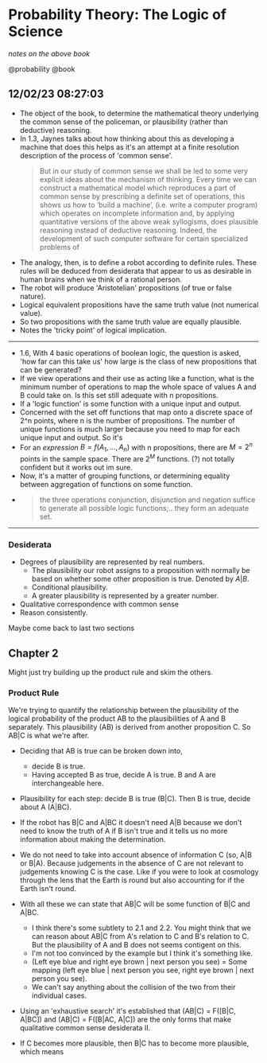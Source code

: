 # Probability Theory: The Logic of Science
_notes on the above book_

@probability @book
## 12/02/23 08:27:03

* The object of the book, to determine the mathematical theory underlying the common sense of the policeman, or
  plausibility (rather than deductive) reasoning. 
* In 1.3, Jaynes talks about how thinking about this as developing a machine that does this helps as it's an attempt at
  a finite resolution description of the process of 'common sense'.  
    > But in our study of common sense we shall be led to some very explicit ideas about
    the mechanism of thinking. Every time we can construct a mathematical model which
    reproduces a part of common sense by prescribing a definite set of operations, this shows
    us how to ‘build a machine’, (i.e. write a computer program) which operates on incomplete
    information and, by applying quantitative versions of the above weak syllogisms, does
    plausible reasoning instead of deductive reasoning.
    Indeed, the development of such computer software for certain specialized problems of
* The analogy, then, is to define a robot according to definite rules. These rules will be deduced from desiderata that
  appear to us as desirable in human brains when we think of a rational person.
* The robot will produce 'Aristotelian' propositions (of true or false nature).
* Logical equivalent propositions have the same truth value (not numerical value).
* So two propositions with the same truth value are equally plausible.
* Notes the 'tricky point' of logical implication.

---

* 1.6, With 4 basic operations of boolean logic, the question is asked, 'how far can this take us' how large is the
  class of new propositions that can be generated? 
* If we view operations and their use as acting like a function, what is the minimum number of operations to map the
  whole space of values A and B could take on. Is this set still adequate with n propositions.
* If a 'logic function' is some function with a unique input and output.
* Concerned with the set off functions that map onto a discrete space of 2^n points, where n is the number of
  propositions. The number of unique functions is much larger because you need to map for each unique input and output.
  So it's
* For an _expression_ $B = f(A_1, ..., A_n)$ with n propositions, there are $M = 2^n$ points in the sample space. There are
  $2^M$ functions. (?) not totally confident but it works out im sure. 
* Now, it's a matter of grouping functions, or determining equality between aggregation of functions on some function.
* > the three operations conjunction, disjunction and negation suffice to generate all possible logic functions;.. they
  form an adequate set.

----

### Desiderata 

* Degrees of plausibility are represented by real numbers.
    * The plausibility our robot assigns to a proposition with normally be based on whether some other proposition is
      true. Denoted by $A|B$.
    * Conditional plausibility.
    * A greater plausibility is represented by a greater number.
* Qualitative correspondence with common sense
* Reason consistently.

Maybe come back to  last two sections 

## Chapter 2

Might just try building up the product rule and skim the others.

### Product Rule

We're trying to quantify the relationship between the plausibility of the logical probability of the product AB to the
plausibilities of A and B separately. This plausibility (AB) is derived from another proposition C. So AB|C is what
we're after.

* Deciding that AB is true can be broken down into, 
    * decide B is true. 
    * Having accepted B as true, decide A is true. B and A are interchangeable here.
* Plausibility for each step: decide B is true (B|C). Then B is true, decide about A (A|BC).
* If the robot has B|C and A|BC it doesn't need A|B because we don't need to know the truth of A if B isn't true and it
  tells us no more information about making the determination.
* We do not need to take into account absence of information C (so, A|B or B|A). Because judgements in the absence of C
  are not relevant to judgements knowing C is the case. Like if you were to look at cosmology through the lens that the
  Earth is round but also accounting for if the Earth isn't round.
* With all these we can state that AB|C will be some function of B|C and A|BC.
    * I think there's some subtlety to 2.1 and 2.2. You might think that we can reason about AB|C from A's relation to C and
      B's relation to C. But the plausibility of A and B does not seems contigent on this.
    * I'm not too convinced by the example but I think it's something like. 
    * (Left eye blue and right eye brown | next person you see) = Some mapping (left eye blue | next person you see,
      right eye brown | next person you see).
    * We can't say anything about the collision of the two from their individual cases.
* Using an 'exhaustive search' it's established that (AB|C) = F([B|C, A|BC]) and (AB|C) = F([B|AC, A|C]) are the only
  forms that make qualitative common sense desiderata II.


* If C becomes more plausible, then B|C has to become more plausible, which means 

